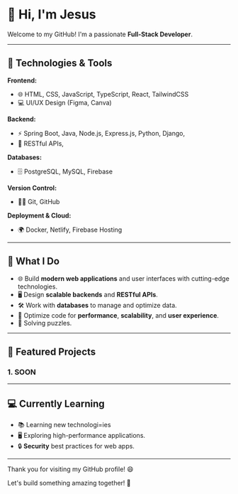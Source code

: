 # 👋 Hi, I'm Jesus
Welcome to my GitHub! I'm a passionate **Full-Stack Developer**.

---

## 🔧 Technologies & Tools

**Frontend:**
- 🌐 HTML, CSS, JavaScript, TypeScript, React, TailwindCSS
- 💻 UI/UX Design (Figma, Canva)

**Backend:**
- ⚡ Spring Boot, Java, Node.js, Express.js, Python, Django,
- 🔧 RESTful APIs,

**Databases:**
- 🗄️ PostgreSQL, MySQL, Firebase

**Version Control:**
- 🧑‍💻 Git, GitHub

**Deployment & Cloud:**
- 🌍 Docker, Netlify, Firebase Hosting

---

## 🌟 What I Do

- 🌐 Build **modern web applications** and user interfaces with cutting-edge technologies.
- 🖥️ Design **scalable backends** and **RESTful APIs**.
- 🛠️ Work with **databases** to manage and optimize data.
- 🚀 Optimize code for **performance**, **scalability**, and **user experience**.
- 🧩 Solving puzzles.

---

## 🚀 Featured Projects

### 1. **SOON**

---


## 💻 Currently Learning

- 📚 Learning new technologi=ies
- 🖥️ Exploring high-performance applications.
- 🔒 **Security** best practices for web apps.

---

Thank you for visiting my GitHub profile! 😄

Let's build something amazing together! 🚀

